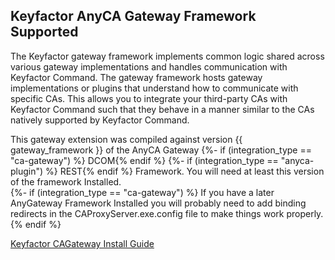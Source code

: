 ## Keyfactor AnyCA Gateway Framework Supported
The Keyfactor gateway framework implements common logic shared across various gateway implementations and handles communication with Keyfactor Command. The gateway framework hosts gateway implementations or plugins that understand how to communicate with specific CAs. This allows you to integrate your third-party CAs with Keyfactor Command such that they behave in a manner similar to the CAs natively supported by Keyfactor Command.




This gateway extension was compiled against version {{ gateway_framework }} of the AnyCA Gateway 
{%- if (integration_type == "ca-gateway")  %} DCOM{% endif %} 
{%- if (integration_type == "anyca-plugin")  %} REST{% endif %} Framework.  You will need at least this version of the framework Installed.  
{%- if (integration_type == "ca-gateway")  %} If you have a later AnyGateway Framework Installed you will probably need to add binding redirects in the CAProxyServer.exe.config file to make things work properly.{% endif %}


[Keyfactor CAGateway Install Guide](https://software.keyfactor.com/Guides/AnyGateway_Generic/Content/AnyGateway/Introduction.htm)


